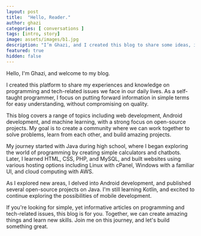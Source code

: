 ```yaml
---
layout: post
title:  "Hello, Reader."
author: ghazi
categories: [ conversations ]
tags: [intro, story]
image: assets/images/b1.jpg
description: "I’m Ghazi, and I created this blog to share some ideas, issues and solve problems related to programming."
featured: true
hidden: false
---
```


Hello, I'm Ghazi, and welcome to my blog.

I created this platform to share my experiences and knowledge on programming and tech-related issues we face in our daily lives. As a self-taught programmer, I focus on putting forward information in simple terms for easy understanding, without compromising on quality.

This blog covers a range of topics including web development, Android development, and machine learning, with a strong focus on open-source projects. My goal is to create a community where we can work together to solve problems, learn from each other, and build amazing projects.

My journey started with Java during high school, where I began exploring the world of programming by creating simple calculators and chatbots. Later, I learned HTML, CSS, PHP, and MySQL, and built websites using various hosting options including Linux with cPanel, Windows with a familiar UI, and cloud computing with AWS.

As I explored new areas, I delved into Android development, and published several open-source projects on Java. I'm still learning Kotlin, and excited to continue exploring the possibilities of mobile development.

If you're looking for simple, yet informative articles on programming and tech-related issues, this blog is for you. Together, we can create amazing things and learn new skills. Join me on this journey, and let's build something great.